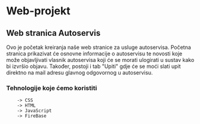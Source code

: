 # Web-projekt
## Web stranica Autoservis

Ovo je početak kreiranja naše web stranice za usluge autoservisa. Početna stranica prikazivat će osnovne informacije o autoservisu te novosti koje može objavljivati vlasnik autoservisa koji će se morati ulogirati u sustav kako bi izvršio objavu. Također, postoji i tab "Upiti" gdje će se moći slati upit direktno na mail adresu glavnog odgovornog u autoservisu. 

### Tehnologije koje ćemo koristiti
        -> CSS
        -> HTML
        -> JavaScript
        -> FireBase
        
